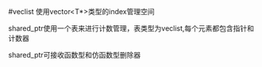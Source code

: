 #veclist 使用vector<T*>类型的index管理空间

shared_ptr使用一个表来进行计数管理，表类型为veclist,每个元素都包含指针和计数器

shared_ptr可接收函数型和仿函数型删除器
